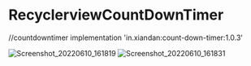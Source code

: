 # RecyclerviewCountDownTimer

  //countdowntimer
    implementation 'in.xiandan:count-down-timer:1.0.3'

![Screenshot_20220610_161819](https://user-images.githubusercontent.com/42431637/173049639-61e9ec7e-7bef-4b92-9a88-38711b022e55.png)
![Screenshot_20220610_161831](https://user-images.githubusercontent.com/42431637/173049666-ad5b5fcb-547e-439a-a83d-b2ed7851e3c1.png)

